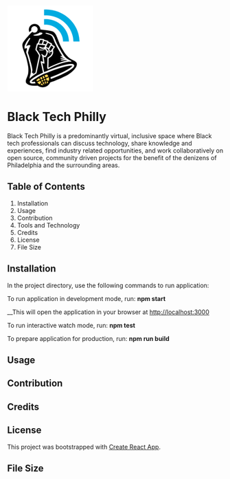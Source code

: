 <img src = "/client/src/components/assets/images/btp.png" 
width ="200" height="200" alt= "Black Tech Philly Logo.png">

# Black Tech Philly

Black Tech Philly is a predominantly virtual, inclusive space where Black tech professionals can discuss technology, share knowledge and experiences, find industry related opportunities, and work collaboratively on open source, community driven projects for the benefit of the denizens of Philadelphia and the surrounding areas.

## Table of Contents

1. Installation
2. Usage
3. Contribution
4. Tools and Technology
5. Credits
6. License
7. File Size

## Installation

In the project directory, use the following commands to run application:

To run application in development mode, run: **npm start**

\_\_This will open the application in your browser at [http://localhost:3000](http://localhost:3000)

To run interactive watch mode, run: **npm test**

To prepare application for production, run: **npm run build**

## Usage

## Contribution

## Credits

## License

This project was bootstrapped with [Create React App](https://github.com/facebook/create-react-app).

## File Size
